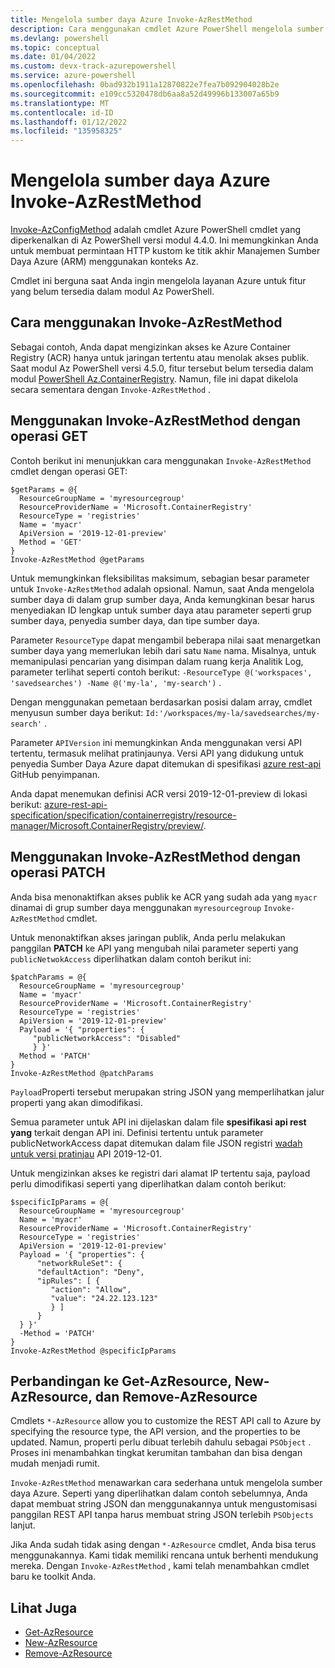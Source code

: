 ```yaml
---
title: Mengelola sumber daya Azure Invoke-AzRestMethod
description: Cara menggunakan cmdlet Azure PowerShell mengelola sumber daya dengan cmdlet Invoke-AzRestMethod cmdlet.
ms.devlang: powershell
ms.topic: conceptual
ms.date: 01/04/2022
ms.custom: devx-track-azurepowershell
ms.service: azure-powershell
ms.openlocfilehash: 0bad932b1911a12870822e7fea7b092904028b2e
ms.sourcegitcommit: e109cc5320478db6aa8a52d49996b133007a65b9
ms.translationtype: MT
ms.contentlocale: id-ID
ms.lasthandoff: 01/12/2022
ms.locfileid: "135958325"
---
```

# <a name="manage-azure-resources-with-invoke-azrestmethod"></a>Mengelola sumber daya Azure Invoke-AzRestMethod

[Invoke-AzConfigMethod](/powershell/module/az.accounts/invoke-azrestmethod) adalah cmdlet Azure PowerShell cmdlet yang diperkenalkan di Az PowerShell versi modul 4.4.0. Ini memungkinkan Anda untuk membuat permintaan HTTP kustom ke titik akhir Manajemen Sumber Daya Azure (ARM) menggunakan konteks Az.

Cmdlet ini berguna saat Anda ingin mengelola layanan Azure untuk fitur yang belum tersedia dalam modul Az PowerShell.

## <a name="how-to-use-invoke-azrestmethod"></a>Cara menggunakan Invoke-AzRestMethod

Sebagai contoh, Anda dapat mengizinkan akses ke Azure Container Registry (ACR) hanya untuk jaringan tertentu atau menolak akses publik. Saat modul Az PowerShell versi 4.5.0, fitur tersebut belum tersedia dalam modul [PowerShell Az.ContainerRegistry](/powershell/module/Az.ContainerRegistry/). Namun, file ini dapat dikelola secara sementara dengan `Invoke-AzRestMethod` .

## <a name="using-invoke-azrestmethod-with-get-operations"></a>Menggunakan Invoke-AzRestMethod dengan operasi GET

Contoh berikut ini menunjukkan cara menggunakan `Invoke-AzRestMethod` cmdlet dengan operasi GET:

```azurepowershell-interactive
$getParams = @{
  ResourceGroupName = 'myresourcegroup'
  ResourceProviderName = 'Microsoft.ContainerRegistry'
  ResourceType = 'registries'
  Name = 'myacr'
  ApiVersion = '2019-12-01-preview'
  Method = 'GET'
}
Invoke-AzRestMethod @getParams
```

Untuk memungkinkan fleksibilitas maksimum, sebagian besar parameter untuk `Invoke-AzRestMethod` adalah opsional.
Namun, saat Anda mengelola sumber daya di dalam grup sumber daya, Anda kemungkinan besar harus menyediakan ID lengkap untuk sumber daya atau parameter seperti grup sumber daya, penyedia sumber daya, dan tipe sumber daya.

Parameter `ResourceType` dapat mengambil beberapa nilai saat menargetkan sumber daya yang memerlukan lebih dari satu `Name` nama. Misalnya, untuk memanipulasi pencarian yang disimpan dalam ruang kerja Analitik Log, parameter terlihat seperti contoh berikut: `-ResourceType @('workspaces', 'savedsearches') -Name @('my-la', 'my-search')` .

Dengan menggunakan pemetaan berdasarkan posisi dalam array, cmdlet menyusun sumber daya berikut: `Id:'/workspaces/my-la/savedsearches/my-search'` .

Parameter `APIVersion` ini memungkinkan Anda menggunakan versi API tertentu, termasuk melihat pratinjaunya. Versi API yang didukung untuk penyedia Sumber Daya Azure dapat ditemukan di spesifikasi [azure rest-api](https://github.com/Azure/azure-rest-api-specs) GitHub penyimpanan.

Anda dapat menemukan definisi ACR versi 2019-12-01-preview di lokasi berikut: [azure-rest-api-specification/specification/containerregistry/resource-manager/Microsoft.ContainerRegistry/preview/](https://github.com/Azure/azure-rest-api-specs/tree/master/specification/containerregistry/resource-manager/Microsoft.ContainerRegistry/preview).

## <a name="using-invoke-azrestmethod-with-patch-operations"></a>Menggunakan Invoke-AzRestMethod dengan operasi PATCH

Anda bisa menonaktifkan akses publik ke ACR yang sudah ada yang `myacr` dinamai di grup sumber daya menggunakan `myresourcegroup` `Invoke-AzRestMethod` cmdlet.

Untuk menonaktifkan akses jaringan publik, Anda perlu melakukan panggilan **PATCH** ke API yang mengubah nilai parameter seperti yang `publicNetwokAccess` diperlihatkan dalam contoh berikut ini:

```azurepowershell-interactive
$patchParams = @{
  ResourceGroupName = 'myresourcegroup'
  Name = 'myacr'
  ResourceProviderName = 'Microsoft.ContainerRegistry'
  ResourceType = 'registries'
  ApiVersion = '2019-12-01-preview'
  Payload = '{ "properties": {
     "publicNetworkAccess": "Disabled"
     } }'
  Method = 'PATCH'
}
Invoke-AzRestMethod @patchParams
```

`Payload`Properti tersebut merupakan string JSON yang memperlihatkan jalur properti yang akan dimodifikasi.

Semua parameter untuk API ini dijelaskan dalam file **spesifikasi api rest yang** terkait dengan API ini.
Definisi tertentu untuk parameter publicNetworkAccess dapat ditemukan dalam file JSON registri [wadah untuk versi pratinjau](https://github.com/Azure/azure-rest-api-specs/blob/2a9da9a79d0a7b74089567ec4f0289f3e0f31bec/specification/containerregistry/resource-manager/Microsoft.ContainerRegistry/preview/2019-12-01-preview/containerregistry.json) API 2019-12-01.

Untuk mengizinkan akses ke registri dari alamat IP tertentu saja, payload perlu dimodifikasi seperti yang diperlihatkan dalam contoh berikut:

```azurepowershell-interactive
$specificIpParams = @{
  ResourceGroupName = 'myresourcegroup'
  Name = 'myacr'
  ResourceProviderName = 'Microsoft.ContainerRegistry'
  ResourceType = 'registries'
  ApiVersion = '2019-12-01-preview'
  Payload = '{ "properties": {
      "networkRuleSet": {
      "defaultAction": "Deny",
      "ipRules": [ {
         "action": "Allow",
         "value": "24.22.123.123"
         } ]
      }
  } }'
  -Method = 'PATCH'
}
Invoke-AzRestMethod @specificIpParams
```

## <a name="comparison-to-get-azresource-new-azresource-and-remove-azresource"></a>Perbandingan ke Get-AzResource, New-AzResource, dan Remove-AzResource

Cmdlets `*-AzResource` allow you to customize the REST API call to Azure by specifying the resource type, the API version, and the properties to be updated. Namun, properti perlu dibuat terlebih dahulu sebagai `PSObject` . Proses ini menambahkan tingkat kerumitan tambahan dan bisa dengan mudah menjadi rumit.

`Invoke-AzRestMethod` menawarkan cara sederhana untuk mengelola sumber daya Azure. Seperti yang diperlihatkan dalam contoh sebelumnya, Anda dapat membuat string JSON dan menggunakannya untuk mengustomisasi panggilan REST API tanpa harus membuat string JSON terlebih `PSObjects` lanjut.

Jika Anda sudah tidak asing dengan `*-AzResource` cmdlet, Anda bisa terus menggunakannya. Kami tidak memiliki rencana untuk berhenti mendukung mereka. Dengan `Invoke-AzRestMethod` , kami telah menambahkan cmdlet baru ke toolkit Anda.

## <a name="see-also"></a>Lihat Juga

* [Get-AzResource](/powershell/module/az.resources/get-azresource)
* [New-AzResource](/powershell/module/az.resources/new-azresource)
* [Remove-AzResource](/powershell/module/az.resources/remove-azresource)
